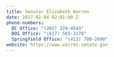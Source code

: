 ```yaml
---
title: Senator Elizabeth Warren
date: 2017-02-04 02:01:00 Z
phone-numbers:
  DC Office: "(202) 224-4543"
  BOS Office: "(617) 565-3170"
  Springfield Office: "(413) 788-2690"
website: https://www.warren.senate.gov
---
```


